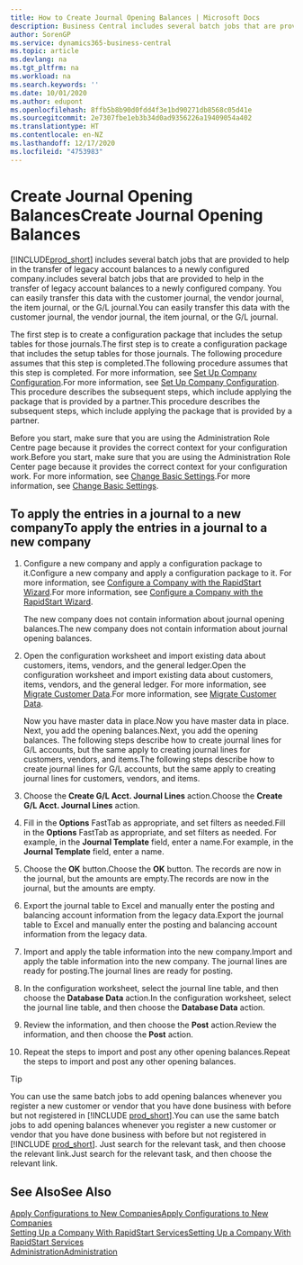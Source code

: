 ```yaml
---
title: How to Create Journal Opening Balances | Microsoft Docs
description: Business Central includes several batch jobs that are provided to help in the transfer of legacy account balances to a newly configured company. You can easily transfer this data with journals postings.
author: SorenGP
ms.service: dynamics365-business-central
ms.topic: article
ms.devlang: na
ms.tgt_pltfrm: na
ms.workload: na
ms.search.keywords: ''
ms.date: 10/01/2020
ms.author: edupont
ms.openlocfilehash: 8ffb5b8b90d0fdd4f3e1bd90271db8568c05d41e
ms.sourcegitcommit: 2e7307fbe1eb3b34d0ad9356226a19409054a402
ms.translationtype: HT
ms.contentlocale: en-NZ
ms.lasthandoff: 12/17/2020
ms.locfileid: "4753983"
---
```

# <a name="create-journal-opening-balances"></a><span data-ttu-id="9581d-104">Create Journal Opening Balances</span><span class="sxs-lookup"><span data-stu-id="9581d-104">Create Journal Opening Balances</span></span>

[!INCLUDE[prod_short](includes/prod_short.md)] <span data-ttu-id="9581d-105">includes several batch jobs that are provided to help in the transfer of legacy account balances to a newly configured company.</span><span class="sxs-lookup"><span data-stu-id="9581d-105">includes several batch jobs that are provided to help in the transfer of legacy account balances to a newly configured company.</span></span> <span data-ttu-id="9581d-106">You can easily transfer this data with the customer journal, the vendor journal, the item journal, or the G/L journal.</span><span class="sxs-lookup"><span data-stu-id="9581d-106">You can easily transfer this data with the customer journal, the vendor journal, the item journal, or the G/L journal.</span></span>

<span data-ttu-id="9581d-107">The first step is to create a configuration package that includes the setup tables for those journals.</span><span class="sxs-lookup"><span data-stu-id="9581d-107">The first step is to create a configuration package that includes the setup tables for those journals.</span></span> <span data-ttu-id="9581d-108">The following procedure assumes that this step is completed.</span><span class="sxs-lookup"><span data-stu-id="9581d-108">The following procedure assumes that this step is completed.</span></span> <span data-ttu-id="9581d-109">For more information, see [Set Up Company Configuration](admin-set-up-company-configuration.md).</span><span class="sxs-lookup"><span data-stu-id="9581d-109">For more information, see [Set Up Company Configuration](admin-set-up-company-configuration.md).</span></span> <span data-ttu-id="9581d-110">This procedure describes the subsequent steps, which include applying the package that is provided by a partner.</span><span class="sxs-lookup"><span data-stu-id="9581d-110">This procedure describes the subsequent steps, which include applying the package that is provided by a partner.</span></span>  

<span data-ttu-id="9581d-111">Before you start, make sure that you are using the Administration Role Centre page because it provides the correct context for your configuration work.</span><span class="sxs-lookup"><span data-stu-id="9581d-111">Before you start, make sure that you are using the Administration Role Center page because it provides the correct context for your configuration work.</span></span> <span data-ttu-id="9581d-112">For more information, see [Change Basic Settings](ui-change-basic-settings.md).</span><span class="sxs-lookup"><span data-stu-id="9581d-112">For more information, see [Change Basic Settings](ui-change-basic-settings.md).</span></span>

## <a name="to-apply-the-entries-in-a-journal-to-a-new-company"></a><span data-ttu-id="9581d-113">To apply the entries in a journal to a new company</span><span class="sxs-lookup"><span data-stu-id="9581d-113">To apply the entries in a journal to a new company</span></span>

1. <span data-ttu-id="9581d-114">Configure a new company and apply a configuration package to it.</span><span class="sxs-lookup"><span data-stu-id="9581d-114">Configure a new company and apply a configuration package to it.</span></span> <span data-ttu-id="9581d-115">For more information, see [Configure a Company with the RapidStart Wizard](admin-how-to-configure-a-company-with-the-rapidstart-wizard.md).</span><span class="sxs-lookup"><span data-stu-id="9581d-115">For more information, see [Configure a Company with the RapidStart Wizard](admin-how-to-configure-a-company-with-the-rapidstart-wizard.md).</span></span>  

    <span data-ttu-id="9581d-116">The new company does not contain information about journal opening balances.</span><span class="sxs-lookup"><span data-stu-id="9581d-116">The new company does not contain information about journal opening balances.</span></span>  

2. <span data-ttu-id="9581d-117">Open the configuration worksheet and import existing data about customers, items, vendors, and the general ledger.</span><span class="sxs-lookup"><span data-stu-id="9581d-117">Open the configuration worksheet and import existing data about customers, items, vendors, and the general ledger.</span></span> <span data-ttu-id="9581d-118">For more information, see [Migrate Customer Data](admin-migrate-customer-data.md).</span><span class="sxs-lookup"><span data-stu-id="9581d-118">For more information, see [Migrate Customer Data](admin-migrate-customer-data.md).</span></span>  

    <span data-ttu-id="9581d-119">Now you have master data in place.</span><span class="sxs-lookup"><span data-stu-id="9581d-119">Now you have master data in place.</span></span> <span data-ttu-id="9581d-120">Next, you add the opening balances.</span><span class="sxs-lookup"><span data-stu-id="9581d-120">Next, you add the opening balances.</span></span> <span data-ttu-id="9581d-121">The following steps describe how to create journal lines for G/L accounts, but the same apply to creating journal lines for customers, vendors, and items.</span><span class="sxs-lookup"><span data-stu-id="9581d-121">The following steps describe how to create journal lines for G/L accounts, but the same apply to creating journal lines for customers, vendors, and items.</span></span>  
3. <span data-ttu-id="9581d-122">Choose the **Create G/L Acct. Journal Lines** action.</span><span class="sxs-lookup"><span data-stu-id="9581d-122">Choose the **Create G/L Acct. Journal Lines** action.</span></span>  
4. <span data-ttu-id="9581d-123">Fill in the **Options** FastTab as appropriate, and set filters as needed.</span><span class="sxs-lookup"><span data-stu-id="9581d-123">Fill in the **Options** FastTab as appropriate, and set filters as needed.</span></span> <span data-ttu-id="9581d-124">For example, in the **Journal Template** field, enter a name.</span><span class="sxs-lookup"><span data-stu-id="9581d-124">For example, in the **Journal Template** field, enter a name.</span></span>  
5. <span data-ttu-id="9581d-125">Choose the **OK** button.</span><span class="sxs-lookup"><span data-stu-id="9581d-125">Choose the **OK** button.</span></span> <span data-ttu-id="9581d-126">The records are now in the journal, but the amounts are empty.</span><span class="sxs-lookup"><span data-stu-id="9581d-126">The records are now in the journal, but the amounts are empty.</span></span>  
6. <span data-ttu-id="9581d-127">Export the journal table to Excel and manually enter the posting and balancing account information from the legacy data.</span><span class="sxs-lookup"><span data-stu-id="9581d-127">Export the journal table to Excel and manually enter the posting and balancing account information from the legacy data.</span></span>
7. <span data-ttu-id="9581d-128">Import and apply the table information into the new company.</span><span class="sxs-lookup"><span data-stu-id="9581d-128">Import and apply the table information into the new company.</span></span> <span data-ttu-id="9581d-129">The journal lines are ready for posting.</span><span class="sxs-lookup"><span data-stu-id="9581d-129">The journal lines are ready for posting.</span></span>  
8. <span data-ttu-id="9581d-130">In the configuration worksheet, select the journal line table, and then choose the **Database Data** action.</span><span class="sxs-lookup"><span data-stu-id="9581d-130">In the configuration worksheet, select the journal line table, and then choose the **Database Data** action.</span></span>  
9. <span data-ttu-id="9581d-131">Review the information, and then choose the **Post** action.</span><span class="sxs-lookup"><span data-stu-id="9581d-131">Review the information, and then choose the **Post** action.</span></span>  
10. <span data-ttu-id="9581d-132">Repeat the steps to import and post any other opening balances.</span><span class="sxs-lookup"><span data-stu-id="9581d-132">Repeat the steps to import and post any other opening balances.</span></span>  

> [!TIP]
> <span data-ttu-id="9581d-133">You can use the same batch jobs to add opening balances whenever you register a new customer or vendor that you have done business with before but not registered in [!INCLUDE [prod_short](includes/prod_short.md)].</span><span class="sxs-lookup"><span data-stu-id="9581d-133">You can use the same batch jobs to add opening balances whenever you register a new customer or vendor that you have done business with before but not registered in [!INCLUDE [prod_short](includes/prod_short.md)].</span></span> <span data-ttu-id="9581d-134">Just search for the relevant task, and then choose the relevant link.</span><span class="sxs-lookup"><span data-stu-id="9581d-134">Just search for the relevant task, and then choose the relevant link.</span></span>

## <a name="see-also"></a><span data-ttu-id="9581d-135">See Also</span><span class="sxs-lookup"><span data-stu-id="9581d-135">See Also</span></span>

[<span data-ttu-id="9581d-136">Apply Configurations to New Companies</span><span class="sxs-lookup"><span data-stu-id="9581d-136">Apply Configurations to New Companies</span></span>](admin-apply-configuration-to-new-companies.md)  
[<span data-ttu-id="9581d-137">Setting Up a Company With RapidStart Services</span><span class="sxs-lookup"><span data-stu-id="9581d-137">Setting Up a Company With RapidStart Services</span></span>](admin-set-up-a-company-with-rapidstart.md)  
[<span data-ttu-id="9581d-138">Administration</span><span class="sxs-lookup"><span data-stu-id="9581d-138">Administration</span></span>](admin-setup-and-administration.md)  
